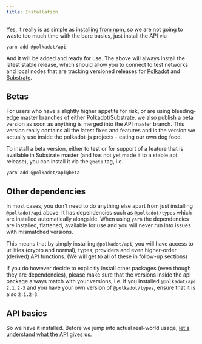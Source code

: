 ```yaml
---
title: Installation
---
```


Yes, it really is as simple as [installing from npm](https://www.npmjs.com/package/@polkadot/api), so we are not going to waste too much time with the bare basics, just install the API via

`yarn add @polkadot/api`

And it will be added and ready for use. The above will always install the latest stable release, which should allow you to connect to test networks and local nodes that are tracking versioned releases for [Polkadot](https://github.com/paritytech/polkadot) and [Substrate](https://github.com/paritytech/substrate).


## Betas

For users who have a slightly higher appetite for risk, or are using bleeding-edge master branches of either Polkadot/Substrate, we also publish a beta version as soon as anything is merged into the API master branch. This version really contains all the latest fixes and features and is the version we actually use inside the polkadot-js projects - eating our own dog food.

To install a beta version, either to test or for support of a feature that is available in Substrate master (and has not yet made it to a stable api release), you can install it via the `@beta` tag, i.e.

`yarn add @polkadot/api@beta`


## Other dependencies

In most cases, you don't need to do anything else apart from just installing `@polkadot/api` above. It has dependencies such as `@polkadot/types` which are installed automatically alongside. When using `yarn` the dependencies are installed, flattened, available for use and you will never run into issues with mismatched versions.

This means that by simply installing `@polkadot/api`, you will have access to utilities (crypto and normal), types, providers and even higher-order (derived) API functions. (We will get to all of these in follow-up sections)

If you do however decide to explicitly install other packages (even though they are dependencies), please make sure that the versions inside the api package always match with your versions, i.e. if you installed `@polkadot/api` `2.1.2-3` and you have your own version of `@polkadot/types`, ensure that it is also `2.1.2-3`.


## API basics

So we have it installed. Before we jump into actual real-world usage, [let's understand what the API gives us](basics.md).
